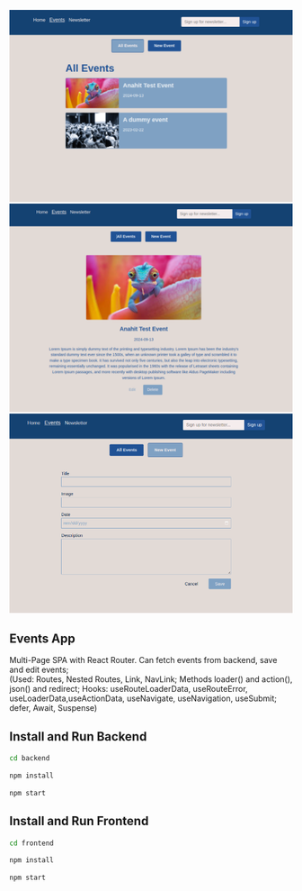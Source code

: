 <img src="Screenshot.png" alt="Beer Store" /><br />
<img src="Screenshot2.png" alt="Beer Store" /><br />
<img src="Screenshot3.png" alt="Beer Store" /><br />

## Events App
Multi-Page SPA with React Router. Can fetch events from backend, save and edit events; <br> (Used: Routes, Nested Routes, Link, NavLink; Methods loader() and action(), json() and redirect; Hooks: useRouteLoaderData, useRouteError, useLoaderData,useActionData, useNavigate, useNavigation, useSubmit; defer, Await, Suspense)

## Install and Run Backend

```sh
cd backend
```

```sh
npm install
```

```sh
npm start
```

## Install and Run Frontend

```sh
cd frontend
```

```sh
npm install
```

```sh
npm start
```